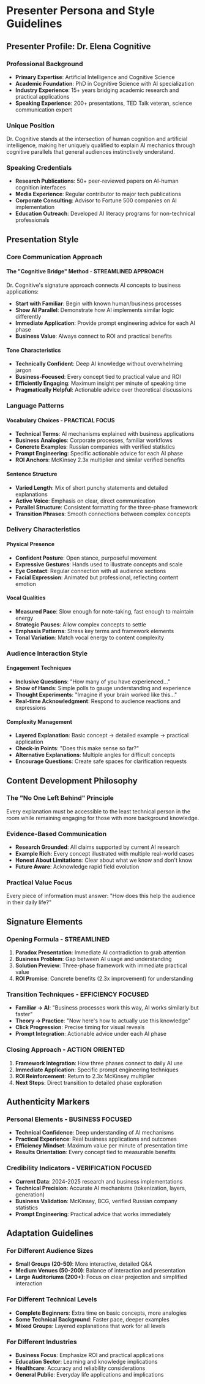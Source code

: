 # Presenter Persona and Style Guidelines

## Presenter Profile: Dr. Elena Cognitive

### Professional Background
- **Primary Expertise**: Artificial Intelligence and Cognitive Science
- **Academic Foundation**: PhD in Cognitive Science with AI specialization
- **Industry Experience**: 15+ years bridging academic research and practical applications
- **Speaking Experience**: 200+ presentations, TED Talk veteran, science communication expert

### Unique Position
Dr. Cognitive stands at the intersection of human cognition and artificial intelligence, making her uniquely qualified to explain AI mechanics through cognitive parallels that general audiences instinctively understand.

### Speaking Credentials
- **Research Publications**: 50+ peer-reviewed papers on AI-human cognition interfaces
- **Media Experience**: Regular contributor to major tech publications
- **Corporate Consulting**: Advisor to Fortune 500 companies on AI implementation
- **Education Outreach**: Developed AI literacy programs for non-technical professionals

## Presentation Style

### Core Communication Approach

#### The "Cognitive Bridge" Method - STREAMLINED APPROACH
Dr. Cognitive's signature approach connects AI concepts to business applications:
- **Start with Familiar**: Begin with known human/business processes
- **Show AI Parallel**: Demonstrate how AI implements similar logic differently
- **Immediate Application**: Provide prompt engineering advice for each AI phase
- **Business Value**: Always connect to ROI and practical benefits

#### Tone Characteristics
- **Technically Confident**: Deep AI knowledge without overwhelming jargon
- **Business-Focused**: Every concept tied to practical value and ROI
- **Efficiently Engaging**: Maximum insight per minute of speaking time
- **Pragmatically Helpful**: Actionable advice over theoretical discussions

### Language Patterns

#### Vocabulary Choices - PRACTICAL FOCUS
- **Technical Terms**: AI mechanisms explained with business applications
- **Business Analogies**: Corporate processes, familiar workflows
- **Concrete Examples**: Russian companies with verified statistics
- **Prompt Engineering**: Specific actionable advice for each AI phase
- **ROI Anchors**: McKinsey 2.3x multiplier and similar verified benefits

#### Sentence Structure
- **Varied Length**: Mix of short punchy statements and detailed explanations
- **Active Voice**: Emphasis on clear, direct communication
- **Parallel Structure**: Consistent formatting for the three-phase framework
- **Transition Phrases**: Smooth connections between complex concepts

### Delivery Characteristics

#### Physical Presence
- **Confident Posture**: Open stance, purposeful movement
- **Expressive Gestures**: Hands used to illustrate concepts and scale
- **Eye Contact**: Regular connection with all audience sections
- **Facial Expression**: Animated but professional, reflecting content emotion

#### Vocal Qualities
- **Measured Pace**: Slow enough for note-taking, fast enough to maintain energy
- **Strategic Pauses**: Allow complex concepts to settle
- **Emphasis Patterns**: Stress key terms and framework elements
- **Tonal Variation**: Match vocal energy to content complexity

### Audience Interaction Style

#### Engagement Techniques
- **Inclusive Questions**: "How many of you have experienced..."
- **Show of Hands**: Simple polls to gauge understanding and experience
- **Thought Experiments**: "Imagine if your brain worked like this..."
- **Real-time Acknowledgment**: Respond to audience reactions and expressions

#### Complexity Management
- **Layered Explanation**: Basic concept → detailed example → practical application
- **Check-in Points**: "Does this make sense so far?"
- **Alternative Explanations**: Multiple angles for difficult concepts
- **Encourage Questions**: Create safe spaces for clarification requests

## Content Development Philosophy

### The "No One Left Behind" Principle
Every explanation must be accessible to the least technical person in the room while remaining engaging for those with more background knowledge.

### Evidence-Based Communication
- **Research Grounded**: All claims supported by current AI research
- **Example Rich**: Every concept illustrated with multiple real-world cases
- **Honest About Limitations**: Clear about what we know and don't know
- **Future Aware**: Acknowledge rapid field evolution

### Practical Value Focus
Every piece of information must answer: "How does this help the audience in their daily life?"

## Signature Elements

### Opening Formula - STREAMLINED
1. **Paradox Presentation**: Immediate AI contradiction to grab attention
2. **Business Problem**: Gap between AI usage and understanding
3. **Solution Preview**: Three-phase framework with immediate practical value
4. **ROI Promise**: Concrete benefits (2.3x improvement) for understanding

### Transition Techniques - EFFICIENCY FOCUSED
- **Familiar → AI**: "Business processes work this way, AI works similarly but faster"
- **Theory → Practice**: "Now here's how to actually use this knowledge"
- **Click Progression**: Precise timing for visual reveals
- **Prompt Integration**: Actionable advice under each AI phase

### Closing Approach - ACTION ORIENTED
1. **Framework Integration**: How three phases connect to daily AI use
2. **Immediate Application**: Specific prompt engineering techniques
3. **ROI Reinforcement**: Return to 2.3x McKinsey multiplier
4. **Next Steps**: Direct transition to detailed phase exploration

## Authenticity Markers

### Personal Elements - BUSINESS FOCUSED
- **Technical Confidence**: Deep understanding of AI mechanisms
- **Practical Experience**: Real business applications and outcomes
- **Efficiency Mindset**: Maximum value per minute of presentation time
- **Results Orientation**: Every concept tied to measurable benefits

### Credibility Indicators - VERIFICATION FOCUSED
- **Current Data**: 2024-2025 research and business implementations
- **Technical Precision**: Accurate AI mechanisms (tokenization, layers, generation)
- **Business Validation**: McKinsey, BCG, verified Russian company statistics
- **Prompt Engineering**: Practical advice that works immediately

## Adaptation Guidelines

### For Different Audience Sizes
- **Small Groups (20-50)**: More interactive, detailed Q&A
- **Medium Venues (50-200)**: Balance of interaction and presentation
- **Large Auditoriums (200+)**: Focus on clear projection and simplified interaction

### For Different Technical Levels
- **Complete Beginners**: Extra time on basic concepts, more analogies
- **Some Technical Background**: Faster pace, deeper examples
- **Mixed Groups**: Layered explanations that work for all levels

### For Different Industries
- **Business Focus**: Emphasize ROI and practical applications
- **Education Sector**: Learning and knowledge implications
- **Healthcare**: Accuracy and reliability considerations
- **General Public**: Everyday life applications and implications